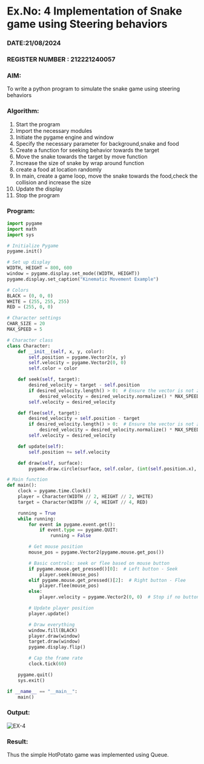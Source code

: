 # Ex.No: 4  Implementation of Snake game using Steering behaviors
### DATE:21/08/2024                                                                            
### REGISTER NUMBER : 212221240057
### AIM: 
To write a python program to simulate the snake game using steering behaviors
### Algorithm:
1. Start the program
2. Import the necessary modules
3. Initiate the pygame engine and window
4. Specify the necessary parameter for background,snake and food
5. Create a function for seeking behavior towards the target
6.  Move the snake towards the target by move function
7.  Increase the size of snake by wrap around function
8.  create a food at location randomly
9.  In main, create a game loop, move the snake towards the food,check the collision and increase the size
10.  Update the display
11.  Stop the program
 ### Program:

```py
import pygame
import math
import sys

# Initialize Pygame
pygame.init()

# Set up display
WIDTH, HEIGHT = 800, 600
window = pygame.display.set_mode((WIDTH, HEIGHT))
pygame.display.set_caption("Kinematic Movement Example")

# Colors
BLACK = (0, 0, 0)
WHITE = (255, 255, 255)
RED = (255, 0, 0)

# Character settings
CHAR_SIZE = 20
MAX_SPEED = 5

# Character class
class Character:
    def __init__(self, x, y, color):
        self.position = pygame.Vector2(x, y)
        self.velocity = pygame.Vector2(0, 0)
        self.color = color

    def seek(self, target):
        desired_velocity = target - self.position
        if desired_velocity.length() > 0:  # Ensure the vector is not zero
            desired_velocity = desired_velocity.normalize() * MAX_SPEED
        self.velocity = desired_velocity

    def flee(self, target):
        desired_velocity = self.position - target
        if desired_velocity.length() > 0:  # Ensure the vector is not zero
            desired_velocity = desired_velocity.normalize() * MAX_SPEED
        self.velocity = desired_velocity

    def update(self):
        self.position += self.velocity

    def draw(self, surface):
        pygame.draw.circle(surface, self.color, (int(self.position.x), int(self.position.y)), CHAR_SIZE)

# Main function
def main():
    clock = pygame.time.Clock()
    player = Character(WIDTH // 2, HEIGHT // 2, WHITE)
    target = Character(WIDTH // 4, HEIGHT // 4, RED)

    running = True
    while running:
        for event in pygame.event.get():
            if event.type == pygame.QUIT:
                running = False

        # Get mouse position
        mouse_pos = pygame.Vector2(pygame.mouse.get_pos())

        # Basic controls: seek or flee based on mouse button
        if pygame.mouse.get_pressed()[0]:  # Left button - Seek
            player.seek(mouse_pos)
        elif pygame.mouse.get_pressed()[2]:  # Right button - Flee
            player.flee(mouse_pos)
        else:
            player.velocity = pygame.Vector2(0, 0)  # Stop if no button is pressed

        # Update player position
        player.update()

        # Draw everything
        window.fill(BLACK)
        player.draw(window)
        target.draw(window)
        pygame.display.flip()

        # Cap the frame rate
        clock.tick(60)

    pygame.quit()
    sys.exit()

if __name__ == "__main__":
    main()

```
### Output:
![EX-4](https://github.com/user-attachments/assets/f6b480b1-6d90-4d60-8249-5b740818267f)



### Result:
Thus the simple HotPotato game was implemented using Queue.

